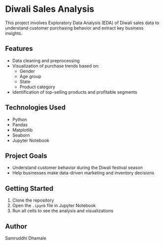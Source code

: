 # Diwali Sales Analysis

This project involves Exploratory Data Analysis (EDA) of Diwali sales data to understand customer purchasing behavior and extract key business insights.

## Features

- Data cleaning and preprocessing
- Visualization of purchase trends based on:
  - Gender
  - Age group
  - State
  - Product category
- Identification of top-selling products and profitable segments

## Technologies Used

- Python
- Pandas
- Matplotlib
- Seaborn
- Jupyter Notebook

## Project Goals

- Understand customer behavior during the Diwali festival season
- Help businesses make data-driven marketing and inventory decisions

## Getting Started

1. Clone the repository
2. Open the `.ipynb` file in Jupyter Notebook
3. Run all cells to see the analysis and visualizations

## Author

Samruddhi Dhamale

